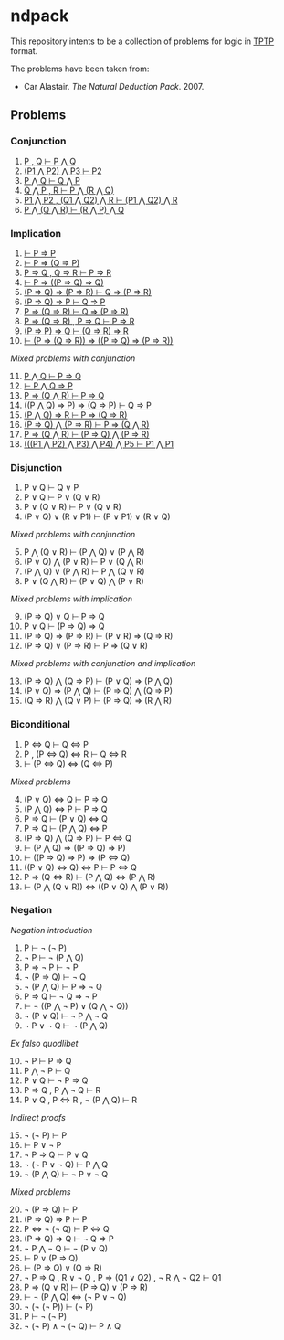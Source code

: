 # ndpack

This repository intents to be a collection of problems for logic in
[TPTP](http://www.cs.miami.edu/~tptp/TPTP/SyntaxBNF.html) format.

The problems have been taken from:

  - Car Alastair. *The Natural Deduction Pack*. 2007.
  <!-- - van Dalen, Dirk. \emph{Logic and Structure}. 4th ed. Springer, 2004. -->

## Problems

### Conjunction

  1. [P , Q ⊢ P ⋀ Q][conj-1]
  2. [(P1 ⋀ P2) ⋀ P3  ⊢ P2][conj-2]
  3. [P ⋀ Q  ⊢ Q ⋀ P][conj-3]
  4. [Q ⋀ P , R ⊢ P ⋀ (R ⋀ Q)][conj-4]
  5. [P1 ⋀ P2 , (Q1 ⋀ Q2) ⋀ R ⊢ (P1 ⋀ Q2) ⋀ R][conj-5]
  6. [P ⋀ (Q ⋀ R) ⊢ (R ⋀ P) ⋀ Q][conj-6]

[conj-1]: https://github.com/jonaprieto/ndpack/blob/master/problems/conjunction/conj-1.tptp
[conj-2]: https://github.com/jonaprieto/ndpack/blob/master/problems/conjunction/conj-2.tptp
[conj-3]: https://github.com/jonaprieto/ndpack/blob/master/problems/conjunction/conj-3.tptp
[conj-4]: https://github.com/jonaprieto/ndpack/blob/master/problems/conjunction/conj-4.tptp
[conj-5]: https://github.com/jonaprieto/ndpack/blob/master/problems/conjunction/conj-5.tptp
[conj-6]: https://github.com/jonaprieto/ndpack/blob/master/problems/conjunction/conj-6.tptp


### Implication

  1. [ ⊢ P ⇒ P][impl-1]
  2. [ ⊢ P ⇒ (Q ⇒ P)][impl-2]
  3. [ P ⇒ Q , Q ⇒ R ⊢ P ⇒ R][impl-3]
  4. [ ⊢ P ⇒ ((P ⇒ Q) ⇒ Q)][impl-4]
  5. [ (P ⇒ Q) ⇒ (P ⇒ R) ⊢ Q ⇒ (P ⇒ R)][impl-5]
  6. [ (P ⇒ Q) ⇒ P  ⊢ Q ⇒ P][impl-6]
  7. [ P ⇒ (Q ⇒ R) ⊢ Q ⇒ (P ⇒ R)][impl-7]
  8. [ P ⇒ (Q ⇒ R) , P ⇒ Q ⊢ P ⇒ R][impl-8]
  9. [ (P ⇒ P) ⇒ Q ⊢ (Q ⇒ R) ⇒ R][impl-9]
  10. [ ⊢ (P ⇒ (Q ⇒ R)) ⇒ ((P ⇒ Q) ⇒ (P ⇒ R))][impl-10]

  *Mixed problems with conjunction*

  11. [ P ⋀ Q  ⊢ P ⇒ Q][impl-11]
  12. [ ⊢ P ⋀ Q ⇒ P][impl-12]
  13. [ P ⇒ (Q ⋀ R) ⊢ P ⇒ Q][impl-13]
  14. [ ((P ⋀ Q) ⇒ P) ⇒ (Q ⇒ P) ⊢ Q ⇒ P][impl-14]
  15. [ (P ⋀ Q) ⇒ R  ⊢ P ⇒ (Q ⇒ R)][impl-15]
  16. [ (P ⇒ Q) ⋀ (P ⇒ R) ⊢ P ⇒ (Q ⋀ R)][impl-16]
  17. [ P ⇒ (Q ⋀ R) ⊢ (P ⇒ Q) ⋀ (P ⇒ R)][impl-17]
  18. [ (((P1 ⋀ P2) ⋀ P3) ⋀ P4) ⋀ P5 ⊢ P1 ⋀ P1][impl-18]

[impl-1]: https://github.com/jonaprieto/ndpack/blob/master/problems/implication/impl-1.tptp
[impl-2]: https://github.com/jonaprieto/ndpack/blob/master/problems/implication/impl-2.tptp
[impl-3]: https://github.com/jonaprieto/ndpack/blob/master/problems/implication/impl-3.tptp
[impl-4]: https://github.com/jonaprieto/ndpack/blob/master/problems/implication/impl-4.tptp
[impl-5]: https://github.com/jonaprieto/ndpack/blob/master/problems/implication/impl-5.tptp
[impl-6]: https://github.com/jonaprieto/ndpack/blob/master/problems/implication/impl-6.tptp
[impl-7]: https://github.com/jonaprieto/ndpack/blob/master/problems/implication/impl-7.tptp
[impl-8]: https://github.com/jonaprieto/ndpack/blob/master/problems/implication/impl-8.tptp
[impl-9]: https://github.com/jonaprieto/ndpack/blob/master/problems/implication/impl-9.tptp
[impl-10]: https://github.com/jonaprieto/ndpack/blob/master/problems/implication/impl-10.tptp
[impl-11]: https://github.com/jonaprieto/ndpack/blob/master/problems/implication/impl-11.tptp
[impl-12]: https://github.com/jonaprieto/ndpack/blob/master/problems/implication/impl-12.tptp
[impl-13]: https://github.com/jonaprieto/ndpack/blob/master/problems/implication/impl-13.tptp
[impl-14]: https://github.com/jonaprieto/ndpack/blob/master/problems/implication/impl-14.tptp
[impl-15]: https://github.com/jonaprieto/ndpack/blob/master/problems/implication/impl-15.tptp
[impl-16]: https://github.com/jonaprieto/ndpack/blob/master/problems/implication/impl-16.tptp
[impl-17]: https://github.com/jonaprieto/ndpack/blob/master/problems/implication/impl-17.tptp
[impl-18]: https://github.com/jonaprieto/ndpack/blob/master/problems/implication/impl-18.tptp

### Disjunction

  1. P ∨ Q  ⊢ Q ∨ P
  2. P ∨ Q ⊢ P ∨ (Q ∨ R)
  3. P ∨ (Q ∨ R) ⊢ P ∨ (Q ∨ R)
  4. (P ∨ Q) ∨ (R ∨ P1) ⊢ (P ∨ P1) ∨ (R ∨ Q)

  *Mixed problems with conjunction*

  5. P ⋀ (Q ∨ R) ⊢ (P ⋀ Q) ∨ (P ⋀ R)
  6. (P ∨ Q) ⋀ (P ∨ R) ⊢ P ∨ (Q ⋀ R)
  7. (P ⋀ Q) ∨ (P ⋀ R) ⊢ P ⋀ (Q ∨ R)
  8. P ∨ (Q ⋀ R) ⊢ (P ∨ Q) ⋀ (P ∨ R)

  *Mixed problems with implication*

  9. (P ⇒ Q) ∨ Q ⊢ P ⇒ Q
  10. P ∨ Q  ⊢ (P ⇒ Q) ⇒ Q
  11. (P ⇒ Q) ⇒ (P ⇒ R) ⊢ (P ∨ R) ⇒ (Q ⇒ R)
  12. (P ⇒ Q) ∨ (P ⇒ R) ⊢ P ⇒ (Q ∨ R)

  *Mixed problems with conjunction and implication*

  13. (P ⇒ Q) ⋀ (Q ⇒ P) ⊢ (P ∨ Q) ⇒ (P ⋀ Q)
  14. (P ∨ Q) ⇒ (P ⋀ Q) ⊢ (P ⇒ Q) ⋀ (Q ⇒ P)
  15. (Q ⇒ R) ⋀ (Q ∨ P) ⊢ (P ⇒ Q) ⇒ (R ⋀ R)

[disj-1]: https://github.com/jonaprieto/ndpack/blob/master/problems/disjunction/disj-1.tptp
[disj-2]: https://github.com/jonaprieto/ndpack/blob/master/problems/disjunction/disj-2.tptp
[disj-3]: https://github.com/jonaprieto/ndpack/blob/master/problems/disjunction/disj-3.tptp
[disj-4]: https://github.com/jonaprieto/ndpack/blob/master/problems/disjunction/disj-4.tptp
[disj-5]: https://github.com/jonaprieto/ndpack/blob/master/problems/disjunction/disj-5.tptp
[disj-6]: https://github.com/jonaprieto/ndpack/blob/master/problems/disjunction/disj-6.tptp
[disj-7]: https://github.com/jonaprieto/ndpack/blob/master/problems/disjunction/disj-7.tptp
[disj-8]: https://github.com/jonaprieto/ndpack/blob/master/problems/disjunction/disj-8.tptp
[disj-9]: https://github.com/jonaprieto/ndpack/blob/master/problems/disjunction/disj-9.tptp
[disj-10]: https://github.com/jonaprieto/ndpack/blob/master/problems/disjunction/disj-10.tptp
[disj-11]: https://github.com/jonaprieto/ndpack/blob/master/problems/disjunction/disj-11.tptp
[disj-12]: https://github.com/jonaprieto/ndpack/blob/master/problems/disjunction/disj-12.tptp
[disj-13]: https://github.com/jonaprieto/ndpack/blob/master/problems/disjunction/disj-13.tptp
[disj-14]: https://github.com/jonaprieto/ndpack/blob/master/problems/disjunction/disj-14.tptp
[disj-15]: https://github.com/jonaprieto/ndpack/blob/master/problems/disjunction/disj-15.tptp


### Biconditional

  1. P ⇔ Q ⊢ Q  ⇔ P
  2. P , (P  ⇔ Q) ⇔ R ⊢ Q ⇔ R
  3. ⊢ (P  ⇔ Q) ⇔ (Q ⇔ P)

  *Mixed problems*

  4. (P ∨ Q)  ⇔ Q ⊢ P ⇒ Q
  5. (P ⋀ Q)  ⇔ P ⊢ P ⇒ Q
  6. P ⇒ Q ⊢ (P ∨ Q)  ⇔ Q
  7. P ⇒ Q ⊢ (P ⋀ Q)  ⇔ P
  8. (P ⇒ Q) ⋀ (Q ⇒ P) ⊢ P  ⇔ Q
  9. ⊢ (P ⋀ Q) ⇒ ((P ⇒ Q) ⇒ P)
  10. ⊢ ((P ⇒ Q) ⇒ P) ⇒ (P  ⇔ Q)
  11. ((P ∨ Q) ⇔ Q) ⇔ P ⊢ P  ⇔ Q
  12. P ⇒ (Q ⇔ R) ⊢ (P ⋀ Q) ⇔ (P ⋀ R)
  13. ⊢ (P ⋀ (Q ∨ R)) ⇔ ((P ∨ Q) ⋀ (P ∨ R))

[bicond-1]: https://github.com/jonaprieto/ndpack/blob/master/problems/biconditional/bicond-1.tptp
[bicond-2]: https://github.com/jonaprieto/ndpack/blob/master/problems/biconditional/bicond-2.tptp
[bicond-3]: https://github.com/jonaprieto/ndpack/blob/master/problems/biconditional/bicond-3.tptp
[bicond-4]: https://github.com/jonaprieto/ndpack/blob/master/problems/biconditional/bicond-4.tptp
[bicond-5]: https://github.com/jonaprieto/ndpack/blob/master/problems/biconditional/bicond-5.tptp
[bicond-6]: https://github.com/jonaprieto/ndpack/blob/master/problems/biconditional/bicond-6.tptp
[bicond-7]: https://github.com/jonaprieto/ndpack/blob/master/problems/biconditional/bicond-7.tptp
[bicond-8]: https://github.com/jonaprieto/ndpack/blob/master/problems/biconditional/bicond-8.tptp
[bicond-9]: https://github.com/jonaprieto/ndpack/blob/master/problems/biconditional/bicond-9.tptp
[bicond-10]: https://github.com/jonaprieto/ndpack/blob/master/problems/biconditional/bicond-10.tptp
[bicond-11]: https://github.com/jonaprieto/ndpack/blob/master/problems/biconditional/bicond-11.tptp
[bicond-12]: https://github.com/jonaprieto/ndpack/blob/master/problems/biconditional/bicond-12.tptp
[bicond-13]: https://github.com/jonaprieto/ndpack/blob/master/problems/biconditional/bicond-13.tptp


### Negation

  *Negation introduction*

  1. P  ⊢  ¬ (¬ P)
  2. ¬ P  ⊢  ¬ (P ⋀ Q)
  3. P ⇒  ¬ P  ⊢  ¬ P
  4. ¬ (P ⇒ Q) ⊢ ¬ Q
  5. ¬ (P ⋀ Q)  ⊢ P ⇒  ¬ Q
  6. P ⇒ Q ⊢ ¬ Q ⇒ ¬ P
  7. ⊢ ¬ ((P ⋀ ¬ P) ∨ (Q ⋀ ¬ Q))
  8. ¬ (P ∨ Q) ⊢ ¬ P ⋀ ¬ Q
  9. ¬ P ∨ ¬ Q ⊢ ¬ (P ⋀ Q)

  *Ex falso quodlibet*

  10. ¬ P  ⊢ P ⇒ Q
  11. P ⋀  ¬ P  ⊢ Q
  12. P ∨ Q  ⊢  ¬ P ⇒ Q
  13. P ⇒ Q , P ⋀  ¬ Q  ⊢ R
  14. P ∨ Q , P ⇔ R , ¬ (P ⋀ Q)  ⊢ R

  *Indirect proofs*

  15. ¬ (¬ P)  ⊢ P
  16.  ⊢ P ∨  ¬ P
  17. ¬ P ⇒ Q  ⊢ P ∨ Q
  18. ¬ (¬ P ∨ ¬ Q) ⊢ P ⋀ Q
  19. ¬ (P ⋀ Q) ⊢ ¬ P ∨ ¬ Q

  *Mixed problems*

  20. ¬ (P ⇒ Q) ⊢ P
  21. (P ⇒ Q) ⇒ P ⊢ P
  22. P ⇔ ¬ (¬ Q) ⊢ P ⇔ Q
  23. (P ⇒ Q) ⇒ Q ⊢ ¬ Q ⇒ P
  24. ¬ P ⋀ ¬ Q ⊢ ¬ (P ∨ Q)
  25. ⊢ P ∨ (P ⇒ Q)
  26. ⊢ (P ⇒ Q) ∨ (Q ⇒ R)
  27. ¬ P ⇒ Q , R ∨ ¬ Q , P ⇒ (Q1 ∨ Q2) , ¬ R ⋀ ¬ Q2 ⊢ Q1
  28. P ⇒ (Q ∨ R) ⊢ (P ⇒ Q) ∨ (P  ⇒ R)
  29. ⊢ ¬ (P ⋀ Q) ⇔ (¬ P  ∨ ¬ Q)
  30. ¬ (¬ (¬ P))  ⊢  (¬ P)
  31. P  ⊢  ¬ (¬ P)
  32. ¬ (¬ P) ∧ ¬ (¬ Q) ⊢ P ∧ Q


  [neg-1]: https://github.com/jonaprieto/ndpack/blob/master/problems/negation/neg-1.tptp
  [neg-2]: https://github.com/jonaprieto/ndpack/blob/master/problems/negation/neg-2.tptp
  [neg-3]: https://github.com/jonaprieto/ndpack/blob/master/problems/negation/neg-3.tptp
  [neg-4]: https://github.com/jonaprieto/ndpack/blob/master/problems/negation/neg-4.tptp
  [neg-5]: https://github.com/jonaprieto/ndpack/blob/master/problems/negation/neg-5.tptp
  [neg-6]: https://github.com/jonaprieto/ndpack/blob/master/problems/negation/neg-6.tptp
  [neg-7]: https://github.com/jonaprieto/ndpack/blob/master/problems/negation/neg-7.tptp
  [neg-8]: https://github.com/jonaprieto/ndpack/blob/master/problems/negation/neg-8.tptp
  [neg-9]: https://github.com/jonaprieto/ndpack/blob/master/problems/negation/neg-9.tptp
  [neg-10]: https://github.com/jonaprieto/ndpack/blob/master/problems/negation/neg-10.tptp
  [neg-11]: https://github.com/jonaprieto/ndpack/blob/master/problems/negation/neg-11.tptp
  [neg-12]: https://github.com/jonaprieto/ndpack/blob/master/problems/negation/neg-12.tptp
  [neg-13]: https://github.com/jonaprieto/ndpack/blob/master/problems/negation/neg-13.tptp
  [neg-1]: https://github.com/jonaprieto/ndpack/blob/master/problems/negation/neg-1.tptp
  [neg-2]: https://github.com/jonaprieto/ndpack/blob/master/problems/negation/neg-2.tptp
  [neg-3]: https://github.com/jonaprieto/ndpack/blob/master/problems/negation/neg-3.tptp
  [neg-4]: https://github.com/jonaprieto/ndpack/blob/master/problems/negation/neg-4.tptp
  [neg-5]: https://github.com/jonaprieto/ndpack/blob/master/problems/negation/neg-5.tptp
  [neg-6]: https://github.com/jonaprieto/ndpack/blob/master/problems/negation/neg-6.tptp
  [neg-7]: https://github.com/jonaprieto/ndpack/blob/master/problems/negation/neg-7.tptp
  [neg-8]: https://github.com/jonaprieto/ndpack/blob/master/problems/negation/neg-8.tptp
  [neg-9]: https://github.com/jonaprieto/ndpack/blob/master/problems/negation/neg-9.tptp
  [neg-10]: https://github.com/jonaprieto/ndpack/blob/master/problems/negation/neg-10.tptp
  [neg-11]: https://github.com/jonaprieto/ndpack/blob/master/problems/negation/neg-11.tptp
  [neg-12]: https://github.com/jonaprieto/ndpack/blob/master/problems/negation/neg-12.tptp
  [neg-13]: https://github.com/jonaprieto/ndpack/blob/master/problems/negation/neg-13.tptp
  [neg-13]: https://github.com/jonaprieto/ndpack/blob/master/problems/negation/neg-13.tptp
  [neg-13]: https://github.com/jonaprieto/ndpack/blob/master/problems/negation/neg-13.tptp
  [neg-13]: https://github.com/jonaprieto/ndpack/blob/master/problems/negation/neg-13.tptp
  [neg-13]: https://github.com/jonaprieto/ndpack/blob/master/problems/negation/neg-13.tptp
  [neg-13]: https://github.com/jonaprieto/ndpack/blob/master/problems/negation/neg-13.tptp
